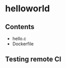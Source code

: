 helloworld
==========

Contents
--------

* hello.c
* Dockerfile

Testing remote CI
-----------------


